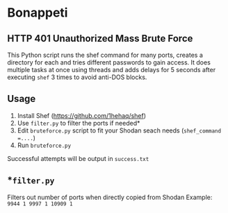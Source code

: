 # Bonappeti
## HTTP 401 Unauthorized Mass Brute Force
This Python script runs the shef command for many ports, creates a directory for each and tries different passwords to gain access. 
It does multiple tasks at once using threads and adds delays for 5 seconds after executing `shef` 3 times to avoid anti-DOS blocks.

## Usage
1. Install Shef (https://github.com/1hehaq/shef)
2. Use `filter.py` to filter the ports if needed*
3. Edit `bruteforce.py` script to fit your Shodan seach needs (`shef_command =....`)
4. Run `bruteforce.py`

Successful attempts will be output in `success.txt`

## *`filter.py`
Filters out number of ports when directly copied from Shodan
Example: 
`9944
1
9997
1
10909
1`
